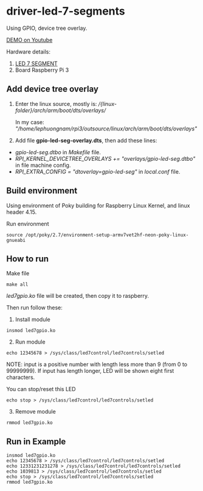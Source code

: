 # driver-led-7-segments
Using GPIO, device tree overlay.

[DEMO on Youtube](https://youtu.be/ipFCuwkLi50)


Hardware details: 
1. [LED 7 SEGMENT](https://hshop.vn/products/mach-hien-thi-8-led-7-doan)
2. Board Raspberry Pi 3

## Add device tree overlay

1. Enter the linux source, mostly is: <i>/{linux-folder}/arch/arm/boot/dts/overlays/</i>

      In my case: <i>"/home/lephuongnam/rpi3/outsource/linux/arch/arm/boot/dts/overlays"</i>

2. Add file <b>gpio-led-seg-overlay.dts</b>, then add these lines:
* <i>gpio-led-seg.dtbo</i> in <i>Makefile</i> file.
* <i>RPI_KERNEL_DEVICETREE_OVERLAYS += "overlays/gpio-led-seg.dtbo"</i> in file machine config.
* <i>RPI_EXTRA_CONFIG = "dtoverlay=gpio-led-seg"</i> in <i>local.conf</i> file.

## Build environment

Using environment of Poky building for Raspberry Linux Kernel, and linux header 4.15.

Run environment

```
source /opt/poky/2.7/environment-setup-armv7vet2hf-neon-poky-linux-gnueabi
```

## How to run

Make file

```
make all
```

<i>led7gpio.ko</i> file will be created, then copy it to raspberry.

Then run follow these:
1. Install module
```
insmod led7gpio.ko 
```
2. Run module
```
echo 12345678 > /sys/class/led7control/led7controls/setled
```
NOTE: input is a positive number with length less more than 9 (from 0 to 99999999). If input has length longer, LED will be shown eight first characters.

You can stop/reset this LED
```
echo stop > /sys/class/led7control/led7controls/setled
```
3. Remove module
```
rmmod led7gpio.ko
```

## Run in Example

```
insmod led7gpio.ko 
echo 12345678 > /sys/class/led7control/led7controls/setled
echo 12331231231278 > /sys/class/led7control/led7controls/setled
echo 1039813 > /sys/class/led7control/led7controls/setled
echo stop > /sys/class/led7control/led7controls/setled
rmmod led7gpio.ko

```

